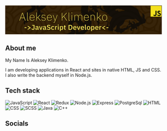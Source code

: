 [![Header](https://github.com/aleksskeyDEV/aleksskeyDEV/blob/main/assets/img/head.png)](https://spb.hh.ru/applicant/resumes/view?resume=925ac913ff099b70550039ed1f454654483741)

## About me

My Name Is Aleksey Klimenko. 

I am developing applications in React and sites in native HTML, JS and CSS. 
I also write the backend myself in Node.js.

## Tech stack

![JavaScript](https://img.shields.io/badge/-JavaScript-F4E11E?style=for-the-badge&logo=JavaScript&logoColor=000000) ![React](https://img.shields.io/badge/-React-47C5FB?style=for-the-badge&logo=react&logoColor=ffffff) ![Redux](https://img.shields.io/badge/-Redux-7248B6?style=for-the-badge&logo=redux&logoColor=ffffff) ![Node.js](https://img.shields.io/badge/-Node.js-6FA660?style=for-the-badge&logo=node.js&logoColor=000000) ![Express](https://img.shields.io/badge/-Express.js-313D48?style=for-the-badge&logo=Express&logoColor=ffffff)
![PostgreSql](https://img.shields.io/badge/-PostgreSql-6296CC?style=for-the-badge&logo=postgresql&logoColor=ffffff)
![HTML](https://img.shields.io/badge/-HTML-DD4B25?style=for-the-badge&logo=html5&logoColor=ffffff)![CSS](https://img.shields.io/badge/-CSS-254BDD?style=for-the-badge&logo=css3&logoColor=ffffff) ![SCSS](https://img.shields.io/badge/-SCSS-C76494?style=for-the-badge&logo=sass&logoColor=ffffff) 
![Java](https://img.shields.io/badge/Java-2F1C02?style=for-the-badge&logo=Java&logoColor=E5D3FF) ![C++](https://img.shields.io/badge/-C++-2F1C02?style=for-the-badge&logo=C%2b%2b&logoColor=6296CC)

## Socials

